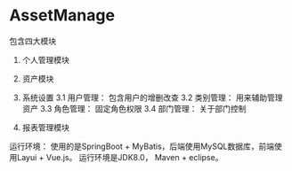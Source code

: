 # AssetManage
包含四大模块
1. 个人管理模块

2. 资产模块


3. 系统设置
  3.1 用户管理： 包含用户的增删改查
  3.2 类别管理： 用来辅助管理资产
  3.3 角色管理： 固定角色权限
  3.4 部门管理： 关于部门控制

4. 报表管理模块


运行环境：
  使用的是SpringBoot + MyBatis，后端使用MySQL数据库，前端使用Layui + Vue.js。
  运行环境是JDK8.0， Maven + eclipse。
  
